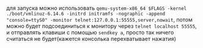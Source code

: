 для запуска можно использовать 
```qemu-system-x86_64 $FLAGS -kernel ./boot/vmlinuz-6.14.6 -initrd initramfs -nographic -append "console=ttyS0" -monitor telnet:127.0.0.1:55555,server,nowait```, потом можно будет подсоединиться к монитору через ```telnet localhost 55555```, и отправлять клавиши с помощью ```sendkey a```, просто так ничего считаться не будет(кажется консолька перехватывает нажатия)